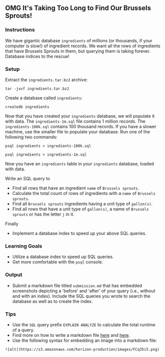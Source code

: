 ## OMG It's Taking Too Long to Find Our Brussels Sprouts!

### Instructions

We have gigantic database `ingredients` of millions (or thousands, if your computer is slow!) of ingredient records. We want all the rows of ingredients that have Brussels Sprouts in them, but querying them is taking forever. Database indices to the rescue!

### Setup

Extract the `ingredients.tar.bz2` archive:

`tar -jxvf ingredients.tar.bz2`

Create a database called `ingredients`:

`createdb ingredients`

Now that you have created your `ingredients` database, we will populate it with data. The `ingredients-1m.sql` file contains 1 million records. The `ingredients-100k.sql` contains 100 thousand records. If you have a slower machine, use the smaller file to populate your database. Run one of the following two commands:

`psql ingredients < ingredients-100k.sql`

`psql ingredients < ingredients-1m.sql`

Now you have an `ingredients` table in your `ingredients` database, loaded with data.

Write an SQL query to

* Find all rows that have an ingredient `name` of `Brussels sprouts`.
* Calculate the total count of rows of ingredients with a `name` of `Brussels sprouts`.
* Find all `Brussels sprouts` ingredients having a unit type of `gallon(s)`.
* Find all rows that have a unit type of `gallon(s)`, a name of `Brussels sprouts` or has the letter `j` in it.

Finally
* Implement a database index to speed up your above SQL queries.

### Learning Goals
* Utilize a database index to speed up SQL queries.
* Get more comfortable with the `psql` console.

### Output
* Submit a markdown file titled `submission.md` that has embedded screenshots depicting a 'before' and 'after' of your query (i.e., without and with an index). Include the SQL queries you wrote to search the database as well as to create the index.

### Tips
* Use the `SQL` query prefix `EXPLAIN ANALYZE` to calculate the total runtime of a query.
* Find more on how to write a markdown file [here](https://help.github.com/articles/markdown-basics/) and [here](https://help.github.com/articles/github-flavored-markdown/).
* Use the following syntax for embedding an image into a markdown file:

```
![alt](https://s3.amazonaws.com/horizon-production/images/FCq35i5.png)
```
